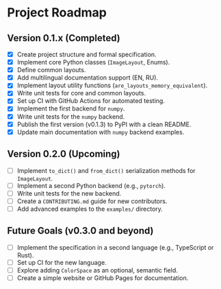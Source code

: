 # Project Roadmap

## Version 0.1.x (Completed)
- [x] Create project structure and formal specification.
- [x] Implement core Python classes (`ImageLayout`, Enums).
- [x] Define common layouts.
- [x] Add multilingual documentation support (EN, RU).
- [x] Implement layout utility functions (`are_layouts_memory_equivalent`).
- [x] Write unit tests for core and common layouts.
- [x] Set up CI with GitHub Actions for automated testing.
- [x] Implement the first backend for `numpy`.
- [x] Write unit tests for the `numpy` backend.
- [x] Publish the first version (v0.1.3) to PyPI with a clean README.
- [x] Update main documentation with `numpy` backend examples.

## Version 0.2.0 (Upcoming)
- [ ] Implement `to_dict()` and `from_dict()` serialization methods for `ImageLayout`.
- [ ] Implement a second Python backend (e.g., `pytorch`).
- [ ] Write unit tests for the new backend.
- [ ] Create a `CONTRIBUTING.md` guide for new contributors.
- [ ] Add advanced examples to the `examples/` directory.

## Future Goals (v0.3.0 and beyond)
- [ ] Implement the specification in a second language (e.g., TypeScript or Rust).
- [ ] Set up CI for the new language.
- [ ] Explore adding `ColorSpace` as an optional, semantic field.
- [ ] Create a simple website or GitHub Pages for documentation.
